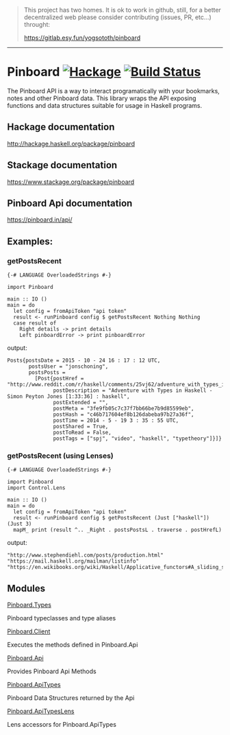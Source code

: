 > This project has two homes.
> It is ok to work in github, still, for a better decentralized web
> please consider contributing (issues, PR, etc...) throught:
>
> https://gitlab.esy.fun/yogsototh/pinboard

---


# Pinboard [![Hackage](https://img.shields.io/hackage/v/pinboard.svg?style=flat)](https://hackage.haskell.org/package/pinboard) [![Build Status](https://travis-ci.org/jonschoning/pinboard.svg?branch=master)](https://travis-ci.org/jonschoning/pinboard)

The Pinboard API is a way to interact programatically with
your bookmarks, notes and other Pinboard data. This
library wraps the API exposing functions and data
structures suitable for usage in Haskell programs.

## Hackage documentation

<http://hackage.haskell.org/package/pinboard>

## Stackage documentation

<https://www.stackage.org/package/pinboard>

## Pinboard Api documentation

<https://pinboard.in/api/>

## Examples: 

### getPostsRecent
``` {.haskell}
{-# LANGUAGE OverloadedStrings #-}

import Pinboard

main :: IO ()
main = do
  let config = fromApiToken "api token"
  result <- runPinboard config $ getPostsRecent Nothing Nothing
  case result of
    Right details -> print details
    Left pinboardError -> print pinboardError
```

output:
```
Posts{postsDate = 2015 - 10 - 24 16 : 17 : 12 UTC,
       postsUser = "jonschoning",
       postsPosts =
         [Post{postHref = "http://www.reddit.com/r/haskell/comments/25vj62/adventure_with_types_in_haskell_simon_peyton/",
               postDescription = "Adventure with Types in Haskell - Simon Peyton Jones [1:33:36] : haskell",
               postExtended = "", 
               postMeta = "3fe9fb05c7c37f7bb66be7b9d85599eb",
               postHash = "c46b717604ef8b126dabeba97b27a36f",
               postTime = 2014 - 5 - 19 3 : 35 : 55 UTC, 
               postShared = True,
               postToRead = False,
               postTags = ["spj", "video", "haskell", "typetheory"]}]}
```

### getPostsRecent (using Lenses)
``` {.haskell}
{-# LANGUAGE OverloadedStrings #-}

import Pinboard
import Control.Lens

main :: IO ()
main = do
  let config = fromApiToken "api token"
  result <- runPinboard config $ getPostsRecent (Just ["haskell"]) (Just 3)
  mapM_ print (result ^.. _Right . postsPostsL . traverse . postHrefL)

```

output:
```
"http://www.stephendiehl.com/posts/production.html"
"https://mail.haskell.org/mailman/listinfo"
"https://en.wikibooks.org/wiki/Haskell/Applicative_functors#A_sliding_scale_of_power"
```


## Modules

[Pinboard.Types](https://hackage.haskell.org/package/pinboard/docs/Pinboard-Types.html)

  Pinboard typeclasses and type aliases

[Pinboard.Client](https://hackage.haskell.org/package/pinboard/docs/Pinboard-Client.html)

  Executes the methods defined in Pinboard.Api

[Pinboard.Api](https://hackage.haskell.org/package/pinboard/docs/Pinboard-Api.html)

  Provides Pinboard Api Methods

[Pinboard.ApiTypes](https://hackage.haskell.org/package/pinboard/docs/Pinboard-ApiTypes.html)

  Pinboard Data Structures returned by the Api

[Pinboard.ApiTypesLens](https://hackage.haskell.org/package/pinboard/docs/Pinboard-ApiTypesLens.html)

  Lens accessors for Pinboard.ApiTypes
